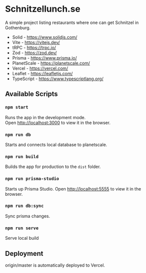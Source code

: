 # Schnitzellunch.se

A simple project listing restaurants where one can get Schnitzel in Gothenburg.

- Solid - https://www.solidjs.com/
- Vite - https://vitejs.dev/
- tRPC - https://trpc.io/
- Zod - https://zod.dev/
- Prisma - https://www.prisma.io/
- PlanetScale - https://planetscale.com/
- Vercel - https://vercel.com/
- Leaflet - https://leafletjs.com/
- TypeScript - https://www.typescriptlang.org/

## Available Scripts

### `npm start`

Runs the app in the development mode.<br>
Open [http://localhost:3000](http://localhost:3000) to view it in the browser.

### `npm run db`

Starts and connects local database to planetscale.

### `npm run build`

Builds the app for production to the `dist` folder.<br>

### `npm run prisma-studio`

Starts up Prisma Studio.
Open [http://localhost:5555](http://localhost:5555) to view it in the browser.

### `npm run db:sync`

Sync prisma changes.

### `npm run serve`

Serve local build

## Deployment

origin/master is automatically deployed to Vercel.
